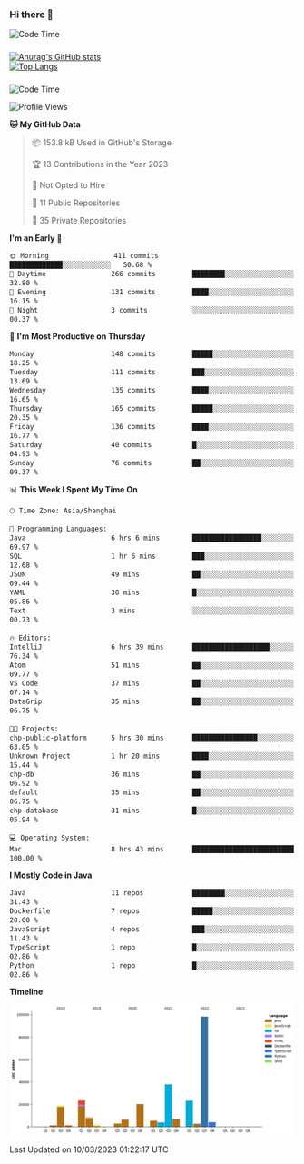 ### Hi there 👋 

![Code Time](https://img.shields.io/endpoint?style=flat&url=https://codetime-api.datreks.com/badge/1061?logoColor=white%26project=%26recentMS=0%26showProject=false)

<!--
**Muyiafan/Muyiafan** is a ✨ _special_ ✨ repository because its `README.md` (this file) appears on your GitHub profile.

Here are some ideas to get you started:

- 🔭 I’m currently working on ...
- 🌱 I’m currently learning ...
- 👯 I’m looking to collaborate on ...
- 🤔 I’m looking for help with ...
- 💬 Ask me about ...
- 📫 How to reach me: ...
- 😄 Pronouns: ...
- ⚡ Fun fact: ...
-->

### 

[![Anurag's GitHub stats](https://github-readme-stats.vercel.app/api?username=Muyiafan)](https://github.com/anuraghazra/github-readme-stats)
<br>
[![Top Langs](https://github-readme-stats.vercel.app/api/top-langs/?username=Muyiafan)](https://github.com/anuraghazra/github-readme-stats)

### 

<!--START_SECTION:waka-->
![Code Time](http://img.shields.io/badge/Code%20Time-5%2C654%20hrs%2013%20mins-blue)

![Profile Views](http://img.shields.io/badge/Profile%20Views-0-blue)

**🐱 My GitHub Data** 

> 📦 153.8 kB Used in GitHub's Storage 
 > 
> 🏆 13 Contributions in the Year 2023
 > 
> 🚫 Not Opted to Hire
 > 
> 📜 11 Public Repositories 
 > 
> 🔑 35 Private Repositories 
 > 
**I'm an Early 🐤** 

```text
🌞 Morning                411 commits         █████████████░░░░░░░░░░░░   50.68 % 
🌆 Daytime                266 commits         ████████░░░░░░░░░░░░░░░░░   32.80 % 
🌃 Evening                131 commits         ████░░░░░░░░░░░░░░░░░░░░░   16.15 % 
🌙 Night                  3 commits           ░░░░░░░░░░░░░░░░░░░░░░░░░   00.37 % 
```
📅 **I'm Most Productive on Thursday** 

```text
Monday                   148 commits         █████░░░░░░░░░░░░░░░░░░░░   18.25 % 
Tuesday                  111 commits         ███░░░░░░░░░░░░░░░░░░░░░░   13.69 % 
Wednesday                135 commits         ████░░░░░░░░░░░░░░░░░░░░░   16.65 % 
Thursday                 165 commits         █████░░░░░░░░░░░░░░░░░░░░   20.35 % 
Friday                   136 commits         ████░░░░░░░░░░░░░░░░░░░░░   16.77 % 
Saturday                 40 commits          █░░░░░░░░░░░░░░░░░░░░░░░░   04.93 % 
Sunday                   76 commits          ██░░░░░░░░░░░░░░░░░░░░░░░   09.37 % 
```


📊 **This Week I Spent My Time On** 

```text
🕑︎ Time Zone: Asia/Shanghai

💬 Programming Languages: 
Java                     6 hrs 6 mins        █████████████████░░░░░░░░   69.97 % 
SQL                      1 hr 6 mins         ███░░░░░░░░░░░░░░░░░░░░░░   12.68 % 
JSON                     49 mins             ██░░░░░░░░░░░░░░░░░░░░░░░   09.44 % 
YAML                     30 mins             █░░░░░░░░░░░░░░░░░░░░░░░░   05.86 % 
Text                     3 mins              ░░░░░░░░░░░░░░░░░░░░░░░░░   00.73 % 

🔥 Editors: 
IntelliJ                 6 hrs 39 mins       ███████████████████░░░░░░   76.34 % 
Atom                     51 mins             ██░░░░░░░░░░░░░░░░░░░░░░░   09.77 % 
VS Code                  37 mins             ██░░░░░░░░░░░░░░░░░░░░░░░   07.14 % 
DataGrip                 35 mins             ██░░░░░░░░░░░░░░░░░░░░░░░   06.75 % 

🐱‍💻 Projects: 
chp-public-platform      5 hrs 30 mins       ████████████████░░░░░░░░░   63.05 % 
Unknown Project          1 hr 20 mins        ████░░░░░░░░░░░░░░░░░░░░░   15.44 % 
chp-db                   36 mins             ██░░░░░░░░░░░░░░░░░░░░░░░   06.92 % 
default                  35 mins             ██░░░░░░░░░░░░░░░░░░░░░░░   06.75 % 
chp-database             31 mins             █░░░░░░░░░░░░░░░░░░░░░░░░   05.94 % 

💻 Operating System: 
Mac                      8 hrs 43 mins       █████████████████████████   100.00 % 
```

**I Mostly Code in Java** 

```text
Java                     11 repos            ████████░░░░░░░░░░░░░░░░░   31.43 % 
Dockerfile               7 repos             █████░░░░░░░░░░░░░░░░░░░░   20.00 % 
JavaScript               4 repos             ███░░░░░░░░░░░░░░░░░░░░░░   11.43 % 
TypeScript               1 repo              █░░░░░░░░░░░░░░░░░░░░░░░░   02.86 % 
Python                   1 repo              █░░░░░░░░░░░░░░░░░░░░░░░░   02.86 % 
```



**Timeline**

![Lines of Code chart](https://raw.githubusercontent.com/Muyiafan/Muyiafan/main/assets/bar_graph.png)


 Last Updated on 10/03/2023 01:22:17 UTC
<!--END_SECTION:waka-->
